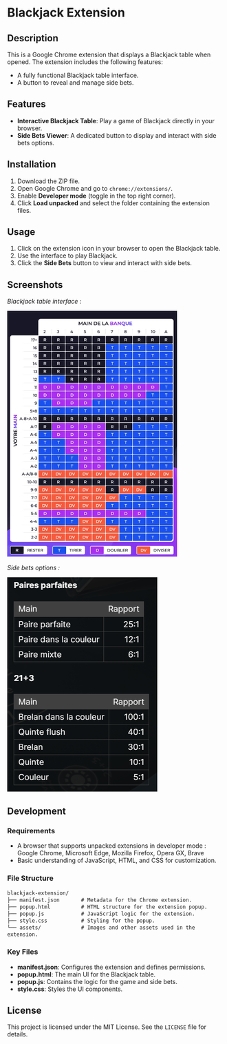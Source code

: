 # Blackjack Extension

## Description

This is a Google Chrome extension that displays a Blackjack table when opened. The extension includes the following features:
- A fully functional Blackjack table interface.
- A button to reveal and manage side bets.

## Features

- **Interactive Blackjack Table**: Play a game of Blackjack directly in your browser.
- **Side Bets Viewer**: A dedicated button to display and interact with side bets options.

## Installation

1. Download the ZIP file.
2. Open Google Chrome and go to `chrome://extensions/`.
3. Enable **Developer mode** (toggle in the top right corner).
4. Click **Load unpacked** and select the folder containing the extension files.

## Usage

1. Click on the extension icon in your browser to open the Blackjack table.
2. Use the interface to play Blackjack.
3. Click the **Side Bets** button to view and interact with side bets.

## Screenshots

*Blackjack table interface :*

![Blackjack Table](bj.png)

*Side bets options :*

![Side Bets Viewer](sidebet.png)


## Development

### Requirements
- A browser that supports unpacked extensions in developer mode : 
Google Chrome, Microsoft Edge, Mozilla Firefox, Opera GX, Brave
- Basic understanding of JavaScript, HTML, and CSS for customization.


### File Structure
```
blackjack-extension/
├── manifest.json       # Metadata for the Chrome extension.
├── popup.html          # HTML structure for the extension popup.
├── popup.js            # JavaScript logic for the extension.
├── style.css           # Styling for the popup.
└── assets/             # Images and other assets used in the extension.
```

### Key Files
- **manifest.json**: Configures the extension and defines permissions.
- **popup.html**: The main UI for the Blackjack table.
- **popup.js**: Contains the logic for the game and side bets.
- **style.css**: Styles the UI components.


## License

This project is licensed under the MIT License. See the `LICENSE` file for details.
